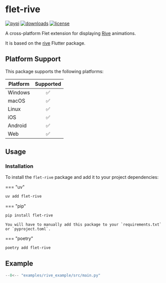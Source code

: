 # flet-rive

[![pypi](https://img.shields.io/pypi/v/flet-rive.svg)](https://pypi.python.org/pypi/flet-rive)
[![downloads](https://static.pepy.tech/badge/flet-rive/month)](https://pepy.tech/project/flet-rive)
[![license](https://img.shields.io/github/license/flet-dev/flet-rive.svg)](https://github.com/flet-dev/flet-rive/blob/main/LICENSE)

A cross-platform Flet extension for displaying [Rive](https://rive.app/) animations.

It is based on the [rive](https://pub.dev/packages/rive) Flutter package.

## Platform Support

This package supports the following platforms:

| Platform | Supported |
|----------|:---------:|
| Windows  |     ✅     |
| macOS    |     ✅     |
| Linux    |     ✅     |
| iOS      |     ✅     |
| Android  |     ✅     |
| Web      |     ✅     |

## Usage

### Installation

To install the `flet-rive` package and add it to your project dependencies:

=== "uv"

```bash
uv add flet-rive
```

=== "pip"

```bash
pip install flet-rive
```

    You will have to manually add this package to your `requirements.txt` or `pyproject.toml`.

=== "poetry"

```bash
poetry add flet-rive
```

## Example

```python title="main.py"
--8<-- "examples/rive_example/src/main.py"
``` 
